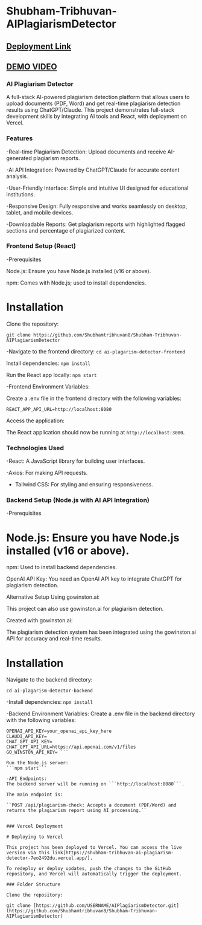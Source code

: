 # Shubham-Tribhuvan-AIPlagiarismDetector
## [Deployment Link](https://shubham-tribhuvan-ai-plagiarism-detector-7eo2492du.vercel.app)
## [DEMO VIDEO](https://www.loom.com/share/7abd1b595f3f45df84af4554df90240b?sid=e4dc6143-b658-4b58-b8a6-9bee6af3965f)

### AI Plagiarism Detector
A full-stack AI-powered plagiarism detection platform that allows users to upload documents (PDF, Word) and get real-time plagiarism detection results using 
ChatGPT/Claude. This project demonstrates full-stack development skills by integrating AI tools and React, with deployment on Vercel.

### Features
-Real-time Plagiarism Detection: Upload documents and receive AI-generated plagiarism reports.

-AI API Integration: Powered by ChatGPT/Claude for accurate content analysis.

-User-Friendly Interface: Simple and intuitive UI designed for educational institutions.

-Responsive Design: Fully responsive and works seamlessly on desktop, tablet, and mobile devices.

-Downloadable Reports: Get plagiarism reports with highlighted flagged sections and percentage of plagiarized content.

### Frontend Setup (React)

-Prerequisites

Node.js: Ensure you have Node.js installed (v16 or above).

npm: Comes with Node.js; used to install dependencies.

# Installation

Clone the repository:

```git clone https://github.com/Shubhamtribhuvan8/Shubham-Tribhuvan-AIPlagiarismDetector```


-Navigate to the frontend directory:
```cd ai-plagarism-detector-frontend```

Install dependencies:
```npm install```

Run the React app locally:
```npm start```

-Frontend Environment Variables:

Create a .env file in the frontend directory with the following variables:

```REACT_APP_API_URL=http://localhost:8080```

Access the application:

The React application should now be running at ```http://localhost:3000```.

### Technologies Used

-React: A JavaScript library for building user interfaces.

-Axios: For making API requests.

* Tailwind CSS: For styling and ensuring responsiveness.


### Backend Setup (Node.js with AI API Integration)

-Prerequisites

# Node.js: Ensure you have Node.js installed (v16 or above).

npm: Used to install backend dependencies.

OpenAI API Key: You need an OpenAI API key to integrate ChatGPT for plagiarism detection.

Alternative Setup Using gowinston.ai:

This project can also use gowinston.ai for plagiarism detection.

Created with gowinston.ai:

The plagiarism detection system has been integrated using the gowinston.ai API for accuracy and real-time results.

# Installation

Navigate to the backend directory:

```cd ai-plagarism-detector-backend```

-Install dependencies:
```npm install```

-Backend Environment Variables: Create a .env file in the backend directory with the following variables:

``` PORT=5000
OPENAI_API_KEY=your_openai_api_key_here
CLAUDI_API_KEY=
CHAT_GPT_API_KEY=
CHAT_GPT_API_URL=https://api.openai.com/v1/files
GO_WINSTON_API_KEY= ```
 
Run the Node.js server:
```npm start```

-API Endpoints:
The backend server will be running on ```http://localhost:8080```.

The main endpoint is:

``POST /api/plagiarism-check: Accepts a document (PDF/Word) and returns the plagiarism report using AI processing.``


### Vercel Deployment

# Deploying to Vercel

This project has been deployed to Vercel. You can access the live version via this link[https://shubham-tribhuvan-ai-plagiarism-detector-7eo2492du.vercel.app/].

To redeploy or deploy updates, push the changes to the GitHub repository, and Vercel will automatically trigger the deployment.

### Folder Structure

Clone the repository:

git clone [https://github.com/USERNAME/AIPlagiarismDetector.git](https://github.com/Shubhamtribhuvan8/Shubham-Tribhuvan-AIPlagiarismDetector)
